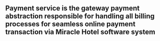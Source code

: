 ## Payment service is the gateway payment abstraction responsible for handling all billing processes for seamless online payment transaction via Miracle Hotel software system
